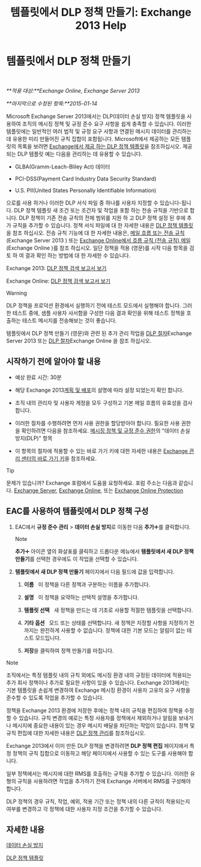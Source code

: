 ﻿---
title: '템플릿에서 DLP 정책 만들기: Exchange 2013 Help'
TOCTitle: 템플릿에서 DLP 정책 만들기
ms:assetid: 4432ef8b-6108-48d3-b2af-43ef5b40d2bc
ms:mtpsurl: https://technet.microsoft.com/ko-kr/library/JJ150515(v=EXCHG.150)
ms:contentKeyID: 50482208
ms.date: 05/22/2018
mtps_version: v=EXCHG.150
ms.translationtype: MT
---

# 템플릿에서 DLP 정책 만들기

 

_**적용 대상:**Exchange Online, Exchange Server 2013_

_**마지막으로 수정된 항목:**2015-01-14_

Microsoft Exchange Server 2013에서는 DLP(데이터 손실 방지) 정책 템플릿을 사용하여 조직의 메시징 정책 및 규정 준수 요구 사항을 쉽게 충족할 수 있습니다. 이러한 템플릿에는 일반적인 여러 법적 및 규정 요구 사항과 연결된 메시지 데이터를 관리하는 데 유용한 미리 만들어진 규칙 집합이 포함됩니다. Microsoft에서 제공하는 모든 템플릿의 목록을 보려면 [Exchange에서 제공 하는 DLP 정책 템플릿](dlp-policy-templates-supplied-in-exchange-exchange-2013-help.md)을 참조하십시오. 제공되는 DLP 템플릿 예는 다음을 관리하는 데 유용할 수 있습니다.

  - GLBA(Gramm-Leach-Bliley Act) 데이터

  - PCI-DSS(Payment Card Industry Data Security Standard)

  - U.S. PII(United States Personally Identifiable Information)

으로를 사용 하거나 이러한 DLP 서식 파일 중 하나를 사용자 지정할 수 있습니다-됩니다. DLP 정책 템플릿 새 조건 또는 조건자 및 작업을 포함 하는 전송 규칙을 기반으로 합니다. DLP 정책이 기존 전송 규칙의 전체 범위를 지원 하 고 DLP 정책 설정 된 후에 추가 규칙을 추가할 수 있습니다. 정책 서식 파일에 대 한 자세한 내용은 [DLP 정책 템플릿](dlp-policy-templates-exchange-2013-help.md)을 참조 하십시오. 전송 규칙 기능에 대 한 자세한 내용은, [메일 흐름 또는 전송 규칙](mail-flow-rules-transport-rules-in-exchange-2013-exchange-2013-help.md) (Exchange Server 2013 ) 또는 [Exchange Online에서 흐름 규칙 (전송 규칙) 메일](https://technet.microsoft.com/ko-kr/library/jj919238\(v=exchg.150\)) (Exchange Online )를 참조 하십시오. 일단 정책을 적용 (영문)를 시작 다음 항목을 검토 하 여 결과 확인 하는 방법에 대 한 자세한 수 있습니다.

Exchange 2013: [DLP 정책 검색 보고서 보기](view-dlp-policy-detection-reports-exchange-2013-help.md)

Exchange Online: [DLP 정책 검색 보고서 보기](https://technet.microsoft.com/ko-kr/library/dn904484\(v=exchg.150\))


> [!WARNING]
> DLP 정책을 프로덕션 환경에서 실행하기 전에 테스트 모드에서 실행해야 합니다. 그러한 테스트 중에, 샘플 사용자 사서함을 구성한 다음 결과 확인을 위해 테스트 정책을 호출하는 테스트 메시지를 전송해보는 것이 좋습니다.



템플릿에서 DLP 정책 만들기 (영문)와 관련 된 추가 관리 작업을 [DLP 절차](dlp-procedures-exchange-2013-help.md)Exchange Server 2013 또는 [DLP 절차](https://technet.microsoft.com/ko-kr/library/jj938003\(v=exchg.150\))Exchange Online 을 참조 하십시오.

## 시작하기 전에 알아야 할 내용

  - 예상 완료 시간: 30분

  - 해당 Exchange 2013[계획 및 배포](planning-and-deployment-for-exchange-2013-installation-instructions.md)의 설명에 따라 설정 되었는지 확인 합니다.

  - 조직 내의 관리자 및 사용자 계정을 모두 구성하고 기본 메일 흐름의 유효성을 검사합니다.

  - 이러한 절차를 수행하려면 먼저 사용 권한을 할당받아야 합니다. 필요한 사용 권한을 확인하려면 다음을 참조하세요. [메시징 정책 및 규정 준수 권한](messaging-policy-and-compliance-permissions-exchange-2013-help.md)의 "데이터 손실 방지(DLP)" 항목

  - 이 항목의 절차에 적용할 수 있는 바로 가기 키에 대한 자세한 내용은 [Exchange 관리 센터의 바로 가기 키](keyboard-shortcuts-in-the-exchange-admin-center-exchange-online-protection-help.md)을 참조하세요.


> [!TIP]
> 문제가 있습니까? Exchange 포럼에서 도움을 요청하세요. 포럼 주소는 다음과 같습니다. <A href="https://go.microsoft.com/fwlink/p/?linkid=60612">Exchange Server</A>, <A href="https://go.microsoft.com/fwlink/p/?linkid=267542">Exchange Online</A>, 또는 <A href="https://go.microsoft.com/fwlink/p/?linkid=285351">Exchange Online Protection</A>



## EAC를 사용하여 템플릿에서 DLP 정책 구성

1.  EAC에서 **규정 준수 관리** \> **데이터 손실 방지**로 이동한 다음 **추가**![아이콘 추가](images/JJ218640.c1e75329-d6d7-4073-a27d-498590bbb558(EXCHG.150).gif "아이콘 추가")를 클릭합니다.
    

    > [!NOTE]
    > <STRONG>추가</STRONG><IMG title="아이콘 추가" alt="아이콘 추가" src="images/JJ218640.c1e75329-d6d7-4073-a27d-498590bbb558(EXCHG.150).gif"> 아이콘 옆의 화살표를 클릭하고 드롭다운 메뉴에서 <STRONG>템플릿에서 새 DLP 정책 만들기</STRONG>를 선택한 경우에도 이 작업을 선택할 수 있습니다.



2.  **템플릿에서 새 DLP 정책 만들기** 페이지에서 다음 필드에 값을 입력합니다.
    
    1.  **이름**   이 정책을 다른 정책과 구분하는 이름을 추가합니다.
    
    2.  **설명**   이 정책을 요약하는 선택적 설명을 추가합니다.
    
    3.  **템플릿 선택**   새 정책을 만드는 데 기초로 사용할 적절한 템플릿을 선택합니다.
    
    4.  **기타 옵션**   모드 또는 상태를 선택합니다. 새 정책은 지정할 사항을 지정하기 전까지는 완전하게 사용할 수 없습니다. 정책에 대한 기본 모드는 알림이 없는 테스트 모드입니다.
    
    5.  **저장**을 클릭하여 정책 만들기를 마칩니다.


> [!NOTE]
> 조직에서는 특정 템플릿 내의 규칙 외에도 메시징 환경 내의 규정된 데이터에 적용되는 추가 회사 정책이나 추가로 필요한 사항이 있을 수 있습니다. Exchange 2013에서는 기본 템플릿을 손쉽게 변경하여 Exchange 메시징 환경이 사용자 고유의 요구 사항을 준수할 수 있도록 작업을 추가할 수 있습니다.



정책을 Exchange 2013 환경에 저장한 후에는 정책 내의 규칙을 편집하여 정책을 수정할 수 있습니다. 규칙 변경의 예로는 특정 사용자를 정책에서 제외하거나 알림을 보내거나 메시지에 중요한 내용이 있는 경우 메시지 배달을 차단하는 작업이 있습니다. 정책 및 규칙 편집에 대한 자세한 내용은 [DLP 정책 관리](manage-dlp-policies-exchange-2013-help.md)를 참조하십시오.

Exchange 2013에서 이미 만든 DLP 정책을 변경하려면 **DLP 정책 편집** 페이지에서 특정 정책의 규칙 집합으로 이동하고 해당 페이지에서 사용할 수 있는 도구를 사용해야 합니다.

일부 정책에서는 메시지에 대한 RMS를 호출하는 규칙을 추가할 수 있습니다. 이러한 유형의 규칙을 사용하려면 작업을 추가하기 전에 Exchange 서버에서 RMS를 구성해야 합니다.

DLP 정책의 경우 규칙, 작업, 예외, 적용 기간 또는 정책 내의 다른 규칙이 적용되는지 여부를 변경하고 각 정책에 대한 사용자 지정 조건을 추가할 수 있습니다.

## 자세한 내용

[데이터 손실 방지](technical-overview-of-dlp-data-loss-prevention-in-exchange.md)

[DLP 정책 템플릿](dlp-policy-templates-exchange-2013-help.md)


